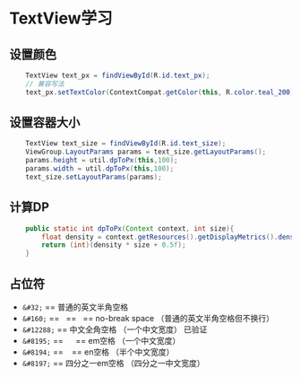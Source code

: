 # TextView学习

## 设置颜色
```java
    TextView text_px = findViewById(R.id.text_px);
    // 兼容写法
    text_px.setTextColor(ContextCompat.getColor(this, R.color.teal_200));
```

## 设置容器大小

```java
    TextView text_size = findViewById(R.id.text_size);
    ViewGroup.LayoutParams params = text_size.getLayoutParams();
    params.height = util.dpToPx(this,100);
    params.width = util.dpToPx(this,100);
    text_size.setLayoutParams(params);
```

## 计算DP
```java
    public static int dpToPx(Context context, int size){
        float density = context.getResources().getDisplayMetrics().density;
        return (int)(density * size + 0.5f);
    }
```

## 占位符
- `&#32;` == 普通的英文半角空格
- `&#160;` == &nbsp; == &#xA0; == no-break space （普通的英文半角空格但不换行）
- `&#12288;` == 中文全角空格 （一个中文宽度） 已验证
- `&#8195;` == &emsp; == em空格 （一个中文宽度）
- `&#8194;` == &ensp; == en空格 （半个中文宽度）
- `&#8197;` == 四分之一em空格 （四分之一中文宽度）